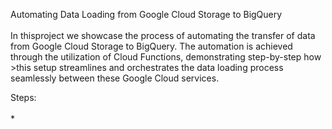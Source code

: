 Automating Data Loading from Google Cloud Storage to BigQuery </br></br>
In thisproject we showcase the process of automating the transfer of data from Google Cloud Storage to BigQuery. The automation is achieved through the utilization of Cloud Functions, demonstrating step-by-step how >this setup streamlines and orchestrates the data loading process seamlessly between these Google Cloud services.</br>

Steps:</br></br>
*
